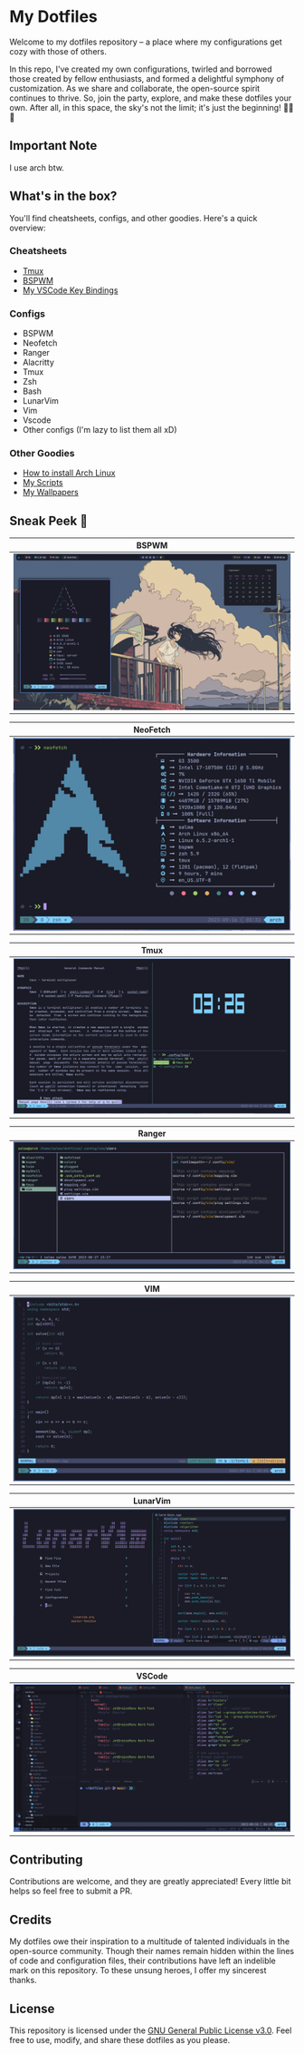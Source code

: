 # My Dotfiles

Welcome to my dotfiles repository – a place where my configurations get cozy with those of others.

In this repo, I've created my own configurations, twirled and borrowed those created by fellow enthusiasts, and formed a delightful symphony of customization. As we share and collaborate, the open-source spirit continues to thrive. So, join the party, explore, and make these dotfiles your own. After all, in this space, the sky's not the limit; it's just the beginning! 🚀🌌🔧

## Important Note

I use arch btw.

## What's in the box?

You'll find cheatsheets, configs, and other goodies. Here's a quick overview:

### Cheatsheets

- [Tmux](tmux.md)
- [BSPWM](BSPWM.md)
- [My VSCode Key Bindings](vscode-keybindings.md)

### Configs

- BSPWM
- Neofetch
- Ranger
- Alacritty
- Tmux
- Zsh
- Bash
- LunarVim
- Vim
- Vscode
- Other configs (I'm lazy to list them all xD)

### Other Goodies

- [How to install Arch Linux](arch.md)
- [My Scripts](scripts/)
- [My Wallpapers](wallpapers/)

## Sneak Peek 👀

|             BSPWM                     |
| :-----------------------------------: |
| ![BSPWM](screenshots/bspwm.png)       |

|              NeoFetch                 |
| :-----------------------------------: |
| ![Neofetch](screenshots/neofetch.png) |

|                Tmux                   |
| :-----------------------------------: |
| ![Tmux](screenshots/tmux.png)         |

|                Ranger                 |
| :-----------------------------------: |
| ![Ranger](screenshots/ranger.png)     |

|                 VIM                   |
| :-----------------------------------: |
| ![Vim](screenshots/vim.png)           |

|               LunarVim                |
| :-----------------------------------: |
| ![LunarVim](screenshots/lvim.png)     |

|                VSCode                 |
| :-----------------------------------: |
| ![VSCode](screenshots/vscode.png)     |


## Contributing

Contributions are welcome, and they are greatly appreciated! Every little bit helps so feel free to submit a PR.

## Credits

My dotfiles owe their inspiration to a multitude of talented individuals in the open-source community. Though their names remain hidden within the lines of code and configuration files, their contributions have left an indelible mark on this repository. To these unsung heroes, I offer my sincerest thanks.

## License

This repository is licensed under the [GNU General Public License v3.0](https://www.gnu.org/licenses/gpl-3.0.en.html). Feel free to use, modify, and share these dotfiles as you please.